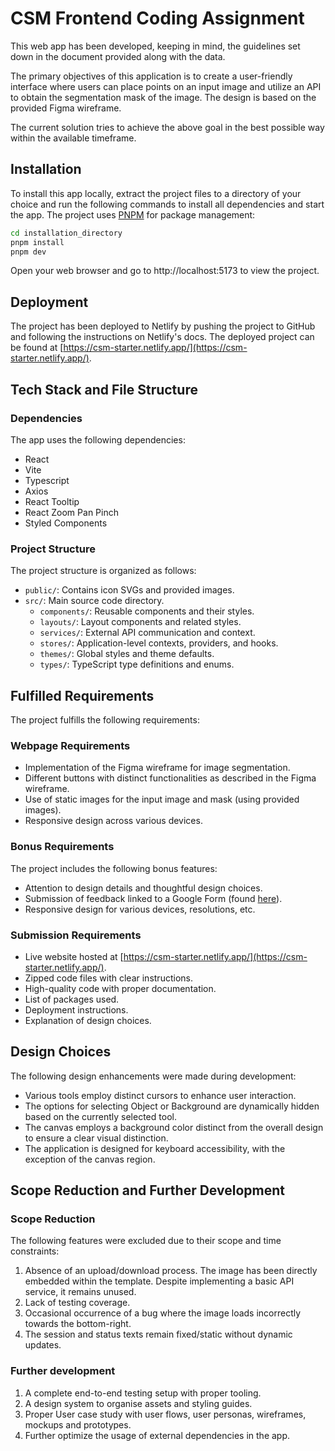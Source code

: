 # CSM Frontend Coding Assignment

This web app has been developed, keeping in mind, the guidelines set down in the document provided along with the data.

The primary objectives of this application is to create a user-friendly interface where users can place points on an input image and utilize an API to obtain the segmentation mask of the image. The design is based on the provided Figma wireframe.

The current solution tries to achieve the above goal in the best possible way within the available timeframe.

## Installation

To install this app locally, extract the project files to a directory of your choice and run the following commands to install all dependencies and start the app. The project uses [PNPM](https://pnpm.io/) for package management:

```bash
cd installation_directory
pnpm install
pnpm dev
```

Open your web browser and go to http://localhost:5173 to view the project.

## Deployment

The project has been deployed to Netlify by pushing the project to GitHub and following the instructions on Netlify's docs. The deployed project can be found at [https://csm-starter.netlify.app/](https://csm-starter.netlify.app/).

## Tech Stack and File Structure

### Dependencies

The app uses the following dependencies:

-   React
-   Vite
-   Typescript
-   Axios
-   React Tooltip
-   React Zoom Pan Pinch
-   Styled Components

### Project Structure

The project structure is organized as follows:

-   `public/`: Contains icon SVGs and provided images.
-   `src/`: Main source code directory.
    -   `components/`: Reusable components and their styles.
    -   `layouts/`: Layout components and related styles.
    -   `services/`: External API communication and context.
    -   `stores/`: Application-level contexts, providers, and hooks.
    -   `themes/`: Global styles and theme defaults.
    -   `types/`: TypeScript type definitions and enums.

## Fulfilled Requirements

The project fulfills the following requirements:

### Webpage Requirements

-   Implementation of the Figma wireframe for image segmentation.
-   Different buttons with distinct functionalities as described in the Figma wireframe.
-   Use of static images for the input image and mask (using provided images).
-   Responsive design across various devices.

### Bonus Requirements

The project includes the following bonus features:

-   Attention to design details and thoughtful design choices.
-   Submission of feedback linked to a Google Form (found [here](https://forms.gle/XhCeamGgyiF888w1A)).
-   Responsive design for various devices, resolutions, etc.

### Submission Requirements

-   Live website hosted at [https://csm-starter.netlify.app/](https://csm-starter.netlify.app/).
-   Zipped code files with clear instructions.
-   High-quality code with proper documentation.
-   List of packages used.
-   Deployment instructions.
-   Explanation of design choices.

## Design Choices

The following design enhancements were made during development:

-   Various tools employ distinct cursors to enhance user interaction.
-   The options for selecting Object or Background are dynamically hidden based on the currently selected tool.
-   The canvas employs a background color distinct from the overall design to ensure a clear visual distinction.
-   The application is designed for keyboard accessibility, with the exception of the canvas region.

## Scope Reduction and Further Development

### Scope Reduction

The following features were excluded due to their scope and time constraints:

1. Absence of an upload/download process. The image has been directly embedded within the template. Despite implementing a basic API service, it remains unused.
2. Lack of testing coverage.
3. Occasional occurrence of a bug where the image loads incorrectly towards the bottom-right.
4. The session and status texts remain fixed/static without dynamic updates.

### Further development

1. A complete end-to-end testing setup with proper tooling.
2. A design system to organise assets and styling guides.
3. Proper User case study with user flows, user personas, wireframes, mockups and prototypes.
4. Further optimize the usage of external dependencies in the app.
